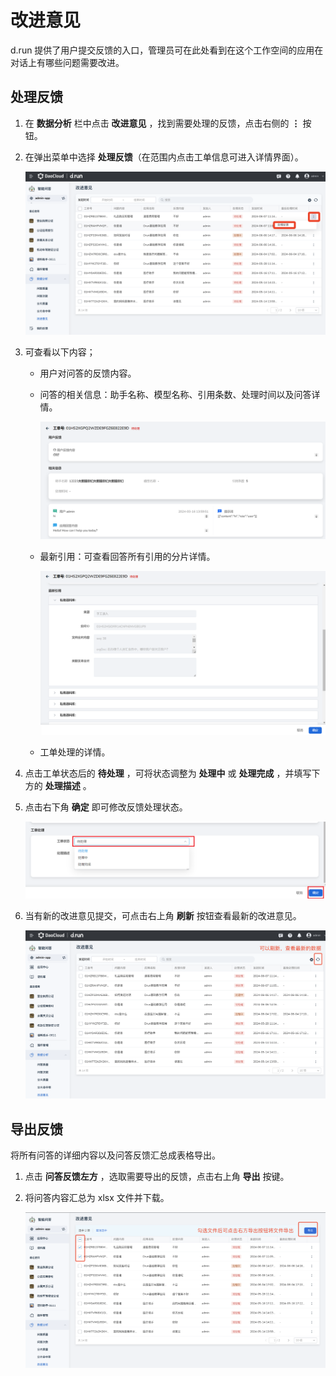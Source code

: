 # 改进意见

d.run 提供了用户提交反馈的入口，管理员可在此处看到在这个工作空间的应用在对话上有哪些问题需要改进。

## 处理反馈

1. 在 **数据分析** 栏中点击 **改进意见** ，找到需要处理的反馈，点击右侧的 **⋮** 按钮。

2. 在弹出菜单中选择 **处理反馈**（在范围内点击工单信息可进入详情界面）。

    ![点击处理反馈](images/processing-feedback.png)

3. 可查看以下内容；

    - 用户对问答的反馈内容。
    - 问答的相关信息：助手名称、模型名称、引用条数、处理时间以及问答详情。

        ![问答相关信息](images/feedback-content.png)

    - 最新引用：可查看回答所有引用的分片详情。

        ![最新引用](images/latest-quote.png)

    - 工单处理的详情。

4. 点击工单状态后的 **待处理** ，可将状态调整为 **处理中** 或 **处理完成** ，并填写下方的 **处理描述** 。

5. 点击右下角 **确定** 即可修改反馈处理状态。

    ![点击确定](images/modify-processing-state.png)

6. 当有新的改进意见提交，可点击右上角 **刷新** 按钮查看最新的改进意见。

    ![刷新](images/refresh-improvement-suggestions.png)

## 导出反馈

将所有问答的详细内容以及问答反馈汇总成表格导出。

1. 点击 **问答反馈左方** ，选取需要导出的反馈，点击右上角 **导出** 按键。

2. 将问答内容汇总为 xlsx 文件并下载。

    ![导出](images/export-feedback.png)

